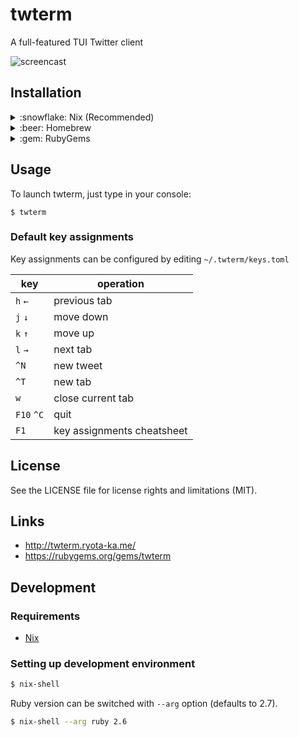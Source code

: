 # twterm

A full-featured TUI Twitter client

![screencast](http://twterm.ryota-ka.me/screencast.gif)

## Installation

<details>
<summary>:snowflake: Nix (Recommended)</summary>

All the required dependencies will automatically be installed together.

```sh
$ nix-env --install --file https://github.com/ryota-ka/twterm/archive/v2.9.0.tar.gz
```

:warning: **Caution**

If you have `BUNDLE_PATH` configured in `~/.bundle/config`, `twterm` may fail due to `Bundler::GemNotFound`.
See [NixOS/nixpkgs#85989](https://github.com/NixOS/nixpkgs/issues/85989) for details.

</details>

<details>
<summary>:beer: Homebrew</summary>

```sh
$ brew install ryota-ka/twterm/twterm
```

</details>

<details>
<summary>:gem: RubyGems</summary>

You also have to install the following dependencies manually.

- [Ruby](https://www.ruby-lang.org/) (>= 2.5, < 3, compiled with ncurses and Readline)
- [ncurses](https://invisible-island.net/ncurses/)
- [GNU Readline](https://tiswww.case.edu/php/chet/readline/rltop.html)
- [GNU Libidn](https://www.gnu.org/software/libidn/)

```sh
$ gem install twterm
```

</details>

## Usage

To launch twterm, just type in your console:

```
$ twterm
```

### Default key assignments

Key assignments can be configured by editing `~/.twterm/keys.toml`

key | operation
--- | ---
`h` `←` | previous tab
`j` `↓` | move down
`k` `↑` | move up
`l` `→` | next tab
`^N` | new tweet
`^T` | new tab
`w` | close current tab
`F10` `^C` | quit
`F1` | key assignments cheatsheet

## License

See the LICENSE file for license rights and limitations (MIT).

## Links

- http://twterm.ryota-ka.me/
- https://rubygems.org/gems/twterm

## Development

### Requirements

- [Nix](https://nixos.org/)

### Setting up development environment

```sh
$ nix-shell
```

Ruby version can be switched with `--arg` option (defaults to 2.7).

```sh
$ nix-shell --arg ruby 2.6
```
